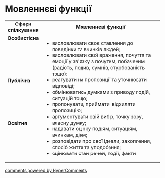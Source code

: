 <div id="hypercomments_widget" class="js-hypercomments-widget invisible"></div>

# Мовленнєві функції

<table>
  <tr>
    <td width="15%" align="center"><b>Сфери спілкування</b></td>
    <td width="85%" align="center"><b>Мовленнєві функції</b></td>
  </tr>
  <tr>
    <td width="15%" style="vertical-align:top !important;">
<b>Особистісна</b></td>
    <td width="85%" style="vertical-align:top !important;" rowspan="3">
<ul type="disc">
<li>висловлювати своє ставлення до поведінки та вчинків людей;</li>
<li>висловлювати свої враження, почуття та емоції у зв'язку з почутим, побаченим (радість, подив, сумнів, стурбованість тощо);</li>
<li>реагувати на пропозиції та уточнювати відповіді;</li>
<li>обмінюватись думками з приводу подій, ситуацій тощо;</li>
<li>пропонувати, приймати, відхиляти пропозицію;</li>
<li>аргументувати свій вибір, точку зору, власну думку;</li>
<li>надавати оцінку подіям, ситуаціям, вчинкам, діям;</li>
<li>розповідати про свої ідеали, захоплення, спосіб життя та уподобання;</li>
<li>оцінювати стан речей, події, факти</li>
</ul>
</td>
  </tr>
<tr>
    <td width="15%" style="vertical-align:top !important;">
<b>Публічна</b></td>
</tr>
<tr>
    <td width="15%" style="vertical-align:top !important;">
<b>Освітня</b></td>
</tr>
</table>

<div class="js-hypercomments-container">
    <a href="http://hypercomments.com" class="hc-link" title="comments widget">comments powered by HyperComments</a>
</div>